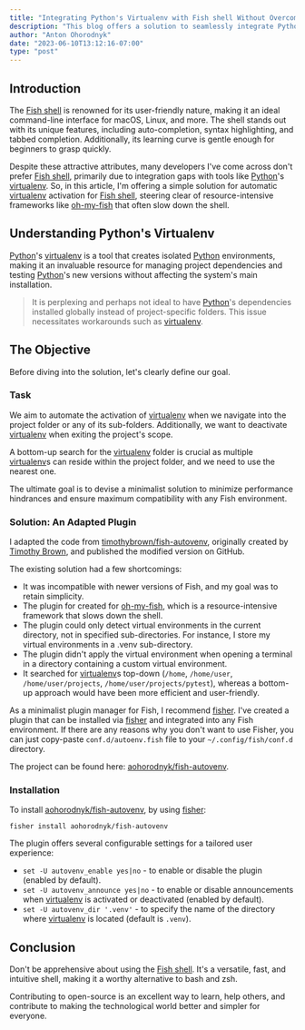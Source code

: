```yaml
---
title: "Integrating Python's Virtualenv with Fish shell Without Overcomplicated Frameworks"
description: "This blog offers a solution to seamlessly integrate Python's virtualenv with the Fish shell, enhancing its user experience and productivity."
author: "Anton Ohorodnyk"
date: "2023-06-10T13:12:16-07:00"
type: "post"
---
```

## Introduction

The [Fish shell][fish] is renowned for its user-friendly nature, making it an ideal command-line interface for macOS, Linux, and more. The shell stands out with its unique features, including auto-completion, syntax highlighting, and tabbed completion. Additionally, its learning curve is gentle enough for beginners to grasp quickly.

Despite these attractive attributes, many developers I've come across don't prefer [Fish shell][fish], primarily due to integration gaps with tools like [Python][python]'s [virtualenv][virtualenv]. So, in this article, I'm offering a simple solution for automatic [virtualenv][virtualenv] activation for [Fish shell][fish], steering clear of resource-intensive frameworks like [oh-my-fish][omf] that often slow down the shell.

## Understanding Python's Virtualenv

[Python][python]'s [virtualenv][virtualenv] is a tool that creates isolated [Python][python] environments, making it an invaluable resource for managing project dependencies and testing [Python][python]'s new versions without affecting the system's main installation.

> It is perplexing and perhaps not ideal to have [Python][python]'s dependencies installed globally instead of project-specific folders. This issue necessitates workarounds such as [virtualenv][virtualenv].

## The Objective

Before diving into the solution, let's clearly define our goal.

### Task

We aim to automate the activation of [virtualenv][virtualenv] when we navigate into the project folder or any of its sub-folders. Additionally, we want to deactivate [virtualenv][virtualenv] when exiting the project's scope.

A bottom-up search for the [virtualenv][virtualenv] folder is crucial as multiple [virtualenv][virtualenv]s can reside within the project folder, and we need to use the nearest one.

The ultimate goal is to devise a minimalist solution to minimize performance hindrances and ensure maximum compatibility with any Fish environment.

### Solution: An Adapted Plugin

I adapted the code from [timothybrown/fish-autovenv](https://github.com/timothybrown/fish-autovenv), originally created by [Timothy Brown](https://github.com/timothybrown), and published the modified version on GitHub.

The existing solution had a few shortcomings:

* It was incompatible with newer versions of Fish, and my goal was to retain simplicity.
* The plugin for created for [oh-my-fish][omf], which is a resource-intensive framework that slows down the shell.
* The plugin could only detect virtual environments in the current directory, not in specified sub-directories. For instance, I store my virtual environments in a .venv sub-directory.
* The plugin didn't apply the virtual environment when opening a terminal in a directory containing a custom virtual environment.
* It searched for [virtualenv][virtualenv]s top-down (`/home`, `/home/user`, `/home/user/projects`, `/home/user/projects/pytest`), whereas a bottom-up approach would have been more efficient and user-friendly.

As a minimalist plugin manager for Fish, I recommend [fisher][fisher]. I've created a plugin that can be installed via [fisher][fisher] and integrated into any Fish environment. If there are any reasons why you don't want to use Fisher, you can just copy-paste `conf.d/autoenv.fish` file to your `~/.config/fish/conf.d` directory.

The project can be found here: [aohorodnyk/fish-autovenv][autovenv].

### Installation

To install [aohorodnyk/fish-autovenv][autovenv], by using [fisher][fisher]:

```fish
fisher install aohorodnyk/fish-autovenv
```

The plugin offers several configurable settings for a tailored user experience:

* `set -U autovenv_enable yes|no` - to enable or disable the plugin (enabled by default).
* `set -U autovenv_announce yes|no` - to enable or disable announcements when [virtualenv][virtualenv] is activated or deactivated (enabled by default).
* `set -U autovenv_dir '.venv'` - to specify the name of the directory where [virtualenv][virtualenv] is located (default is `.venv`).

## Conclusion

Don't be apprehensive about using the [Fish shell][fish]. It's a versatile, fast, and intuitive shell, making it a worthy alternative to bash and zsh.

Contributing to open-source is an excellent way to learn, help others, and contribute to making the technological world better and simpler for everyone.

[omf]: https://github.com/oh-my-fish/oh-my-fish
[fish]: https://fishshell.com/
[fisher]: https://github.com/jorgebucaran/fisher
[autovenv]: https://github.com/aohorodnyk/fish-autovenv
[python]: https://www.python.org/
[virtualenv]: https://virtualenv.pypa.io/
